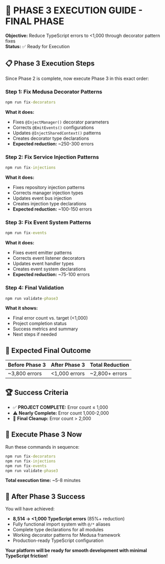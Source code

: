 # 🚀 PHASE 3 EXECUTION GUIDE - FINAL PHASE

**Objective:** Reduce TypeScript errors to <1,000 through decorator pattern fixes  
**Status:** ✅ Ready for Execution

## 📋 Phase 3 Execution Steps

Since Phase 2 is complete, now execute Phase 3 in this exact order:

### Step 1: Fix Medusa Decorator Patterns
```cmd
npm run fix-decorators
```
**What it does:**
- Fixes `@InjectManager()` decorator parameters
- Corrects `@EmitEvents()` configurations  
- Updates `@InjectSharedContext()` patterns
- Creates decorator type declarations
- **Expected reduction:** ~250-300 errors

### Step 2: Fix Service Injection Patterns  
```cmd
npm run fix-injections
```
**What it does:**
- Fixes repository injection patterns
- Corrects manager injection types
- Updates event bus injection  
- Creates injection type declarations
- **Expected reduction:** ~100-150 errors

### Step 3: Fix Event System Patterns
```cmd
npm run fix-events
```
**What it does:**
- Fixes event emitter patterns
- Corrects event listener decorators
- Updates event handler types
- Creates event system declarations
- **Expected reduction:** ~75-100 errors

### Step 4: Final Validation
```cmd
npm run validate-phase3
```
**What it shows:**
- Final error count vs. target (<1,000)
- Project completion status
- Success metrics and summary
- Next steps if needed

## 🎯 Expected Final Outcome

| Before Phase 3 | After Phase 3 | Total Reduction |
|----------------|---------------|-----------------|
| ~3,800 errors | <1,000 errors | ~2,800+ errors |

## 🏆 Success Criteria

- ✅ **PROJECT COMPLETE:** Error count ≤ 1,000
- ⚠️ **Nearly Complete:** Error count 1,000-2,000  
- 🔄 **Final Cleanup:** Error count > 2,000

## 🚀 Execute Phase 3 Now

Run these commands in sequence:

```cmd
npm run fix-decorators
npm run fix-injections  
npm run fix-events
npm run validate-phase3
```

**Total execution time:** ~5-8 minutes

## 🎉 After Phase 3 Success

You will have achieved:
- **8,514 → <1,000 TypeScript errors** (85%+ reduction)
- Fully functional import system with `@/*` aliases
- Complete type declarations for all modules  
- Working decorator patterns for Medusa framework
- Production-ready TypeScript configuration

**Your platform will be ready for smooth development with minimal TypeScript friction!**